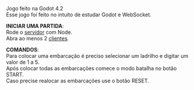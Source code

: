 Jogo feito na Godot 4.2  
Esse jogo foi feito no intuito de estudar Godot e WebSocket.  

**INICIAR UMA PARTIDA**:  
Rode o [servidor](https://github.com/Adon1as/IMD0812-2024.1-battleship_online/blob/main/ws_server/server.js) com Node.  
Abra ao menos 2 [clientes](https://github.com/Adon1as/IMD0812-2024.1-battleship_online/blob/main/Godot%20Battleship.exe).


**COMANDOS**:  
Para colocar uma embarcação é preciso selecionar um ladrilho e digitar um valor de 1 a 5.  
Após colocar todas as embarcações comece o modo batalha no botão START.  
Caso precise realocar as embarcações use o botão RESET. 

